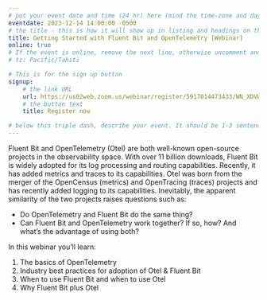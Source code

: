 ```yaml
---
# put your event date and time (24 hr) here (mind the time-zone and daylight saving time!):
eventdate: 2023-12-14 14:00:00 -0500
# the title - this is how it will show up in listing and headings on the site:
title: Getting Started with Fluent Bit and OpenTelemetry [Webinar]
online: true
# If the event is online, remove the next line, otherwise uncomment and adjust it:
# tz: Pacific/Tahiti

# This is for the sign up button
signup:
    # the link URL
    url: https://us02web.zoom.us/webinar/register/5917014473433/WN_XDVWiFyYS5um9pWeoDOFVg
    # the button text
    title: Register now

# below this triple dash, describe your event. It should be 1-3 sentences
---
```


Fluent Bit and OpenTelemetry (Otel) are both well-known open-source projects in the 
observability space. With over 11 billion downloads, Fluent Bit is widely adopted for 
its log processing and routing capabilities. Recently, it has added metrics and traces 
to its capabilities. Otel was born from the merger of the OpenCensus (metrics) and 
OpenTracing (traces) projects and has recently added logging to its capabilities. 
Inevitably, the apparent similarity of the two projects raises questions such as:

* Do OpenTelemetry and Fluent Bit do the same thing?
* Can Fluent Bit and OpenTelemetry work together? If so, how? And what’s the advantage of using both?

In this webinar you’ll learn: 

1. The basics of OpenTelemetry
2. Industry best practices for adoption of Otel & Fluent Bit
3. When to use Fluent Bit and when to use Otel
4. Why Fluent Bit plus Otel
